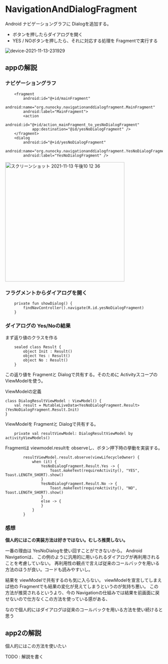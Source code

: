 # NavigationAndDialogFragment
Android ナビゲーショングラフに Dialogを追加する。 
* ボタンを押したらダイアログを開く
* YES / NOボタンを押したら、それに対応する処理を Fragmentで実行する

![device-2021-11-13-231929](https://user-images.githubusercontent.com/750091/141647339-e3f63a4a-3bb6-4610-a106-04bdf1d6b653.gif)



## appの解説
### ナビゲーショングラフ
```
    <fragment
        android:id="@+id/mainFragment"
        android:name="org.nunocky.navigationanddialogfragment.MainFragment"
        android:label="MainFragment">
        <action
            android:id="@+id/action_mainFragment_to_yesNoDialogFragment"
            app:destination="@id/yesNoDialogFragment" />
    </fragment>
    <dialog
        android:id="@+id/yesNoDialogFragment"
        android:name="org.nunocky.navigationanddialogfragment.YesNoDialogFragment"
        android:label="YesNoDialogFragment" />
```

<img width="381" alt="スクリーンショット 2021-11-13 午後10 12 36" src="https://user-images.githubusercontent.com/750091/141646235-80f46064-5c1c-42e7-8543-444bce78e376.png">


### フラグメントからダイアログを開く

```
    private fun showDialog() {
        findNavController().navigate(R.id.yesNoDialogFragment)
    }
```

### ダイアログの Yes/Noの結果

まず返り値のクラスを作る

```
    sealed class Result {
        object Init : Result()
        object Yes : Result()
        object No : Result()
    }
```

この返り値を Fragmentと Dialogで共有する。そのために Activityスコープの ViewModelを使う。

ViewModelの定義
```
class DialogResultViewModel : ViewModel() {
    val result = MutableLiveData<YesNoDialogFragment.Result>(YesNoDialogFragment.Result.Init)
}
```

ViewModelを Fragmentと Dialogで共有する。
```
    private val resultViewModel: DialogResultViewModel by activityViewModels()
```

Fragmentは viewmodel.resultを observeし、ボタン押下時の挙動を実装する。

```
        resultViewModel.result.observe(viewLifecycleOwner) {
            when (it) {
                YesNoDialogFragment.Result.Yes -> {
                    Toast.makeText(requireActivity(), "YES", Toast.LENGTH_SHORT).show()
                }
                YesNoDialogFragment.Result.No -> {
                    Toast.makeText(requireActivity(), "NO", Toast.LENGTH_SHORT).show()
                }
                else -> {
                }
            }
        }
```

### 感想

__個人的にはこの実装方法は好きではない。むしろ推奨しない。__

一番の理由は YesNoDialogを使い回すことができないから。 Android Navigationは、 この例のように汎用的に用いられるダイアログが再利用されることを考慮していない。 
再利用性の観点で言えば従来のコールバックを用いる方法のほうが良い。コードも読みやすいし。

結果を viewModelで共有するのも気に入らない。 viewModelを宣言してしまえば他の Fragmentでも結果の変化が見えてしまうというのが気持ち悪い。 この方法が推奨されるというより、今の Navigationの仕組みでは結果を前画面に戻せないので仕方なくこの方法を使っている感がある、

なので個人的にはダイアログは従来のコールバックを用いる方法を使い続けると思う

## app2の解説

個人的にはこの方法を使いたい

TODO : 解説を書く
